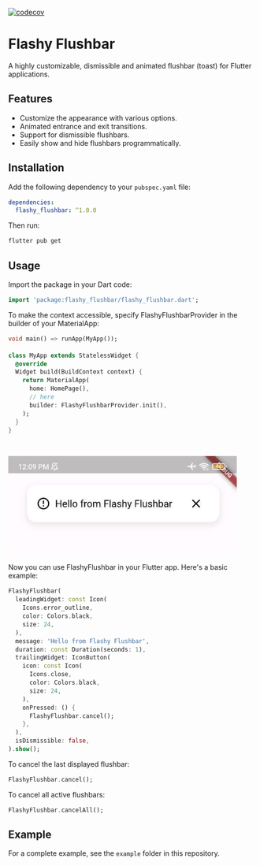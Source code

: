 [![codecov](https://codecov.io/gh/Ilgz/flashy_flushbar/graph/badge.svg?token=PGCF6JHRAO)](https://codecov.io/gh/Ilgz/flashy_flushbar)

# Flashy Flushbar

A highly customizable, dismissible and animated flushbar (toast) for Flutter applications.

## Features

- Customize the appearance with various options.
- Animated entrance and exit transitions.
- Support for dismissible flushbars.
- Easily show and hide flushbars programmatically.

## Installation

Add the following dependency to your `pubspec.yaml` file:

```yaml
dependencies:
  flashy_flushbar: ^1.0.0
```

Then run:

```bash
flutter pub get
```

## Usage

Import the package in your Dart code:

```dart
import 'package:flashy_flushbar/flashy_flushbar.dart';
```

To make the context accessible, specify FlashyFlushbarProvider in the builder of your MaterialApp:

```dart
void main() => runApp(MyApp());

class MyApp extends StatelessWidget {
  @override
  Widget build(BuildContext context) {
    return MaterialApp(
      home: HomePage(),
      // here
      builder: FlashyFlushbarProvider.init(),
    );
  }
}
```

&nbsp;
 <tr>
    <td><img src="https://raw.githubusercontent.com/Ilgz/flashy_flushbar/main/screenshots/example_1.jpg" height="200"></td>
  </tr>


Now you can use FlashyFlushbar in your Flutter app. Here's a basic example:

```dart
FlashyFlushbar(
  leadingWidget: const Icon(
    Icons.error_outline,
    color: Colors.black,
    size: 24,
  ),
  message: 'Hello from Flashy Flushbar',
  duration: const Duration(seconds: 1),
  trailingWidget: IconButton(
    icon: const Icon(
      Icons.close,
      color: Colors.black,
      size: 24,
    ),
    onPressed: () {
      FlashyFlushbar.cancel();
    },
  ),
  isDismissible: false,
).show();
```

To cancel the last displayed flushbar:

```dart
FlashyFlushbar.cancel();
```

To cancel all active flushbars:

```dart
FlashyFlushbar.cancelAll();
```

## Example

For a complete example, see the `example` folder in this repository.
